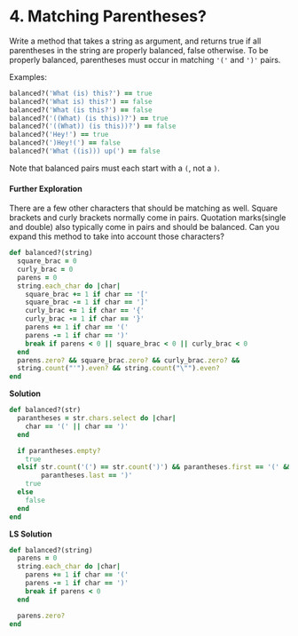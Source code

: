 # 4. Matching Parentheses?

Write a method that takes a string as argument, and returns true if all parentheses in the string are properly balanced, false otherwise. To be properly balanced, parentheses must occur in matching `'('` and `')'` pairs.

Examples:

```ruby
balanced?('What (is) this?') == true
balanced?('What is) this?') == false
balanced?('What (is this?') == false
balanced?('((What) (is this))?') == true
balanced?('((What)) (is this))?') == false
balanced?('Hey!') == true
balanced?(')Hey!(') == false
balanced?('What ((is))) up(') == false
```

Note that balanced pairs must each start with a `(`, not a `)`.

#### Further Exploration

There are a few other characters that should be matching as well. Square brackets and curly brackets normally come in pairs. Quotation marks(single and double) also typically come in pairs and should be balanced. Can you expand this method to take into account those characters?

```ruby
def balanced?(string)
  square_brac = 0
  curly_brac = 0
  parens = 0
  string.each_char do |char|
    square_brac += 1 if char == '['
    square_brac -= 1 if char == ']'
    curly_brac += 1 if char == '{'
    curly_brac -= 1 if char == '}'
    parens += 1 if char == '('
    parens -= 1 if char == ')'
    break if parens < 0 || square_brac < 0 || curly_brac < 0
  end
  parens.zero? && square_brac.zero? && curly_brac.zero? && 
  string.count("'").even? && string.count("\"").even?
end
```



**Solution** 

```ruby
def balanced?(str)
  parantheses = str.chars.select do |char|
    char == '(' || char == ')'
  end

  if parantheses.empty?
    true
  elsif str.count('(') == str.count(')') && parantheses.first == '(' &&
        parantheses.last == ')'
    true
  else
    false
  end
end
```

**LS Solution**

```ruby
def balanced?(string)
  parens = 0
  string.each_char do |char|
    parens += 1 if char == '('
    parens -= 1 if char == ')'
    break if parens < 0
  end

  parens.zero?
end
```

